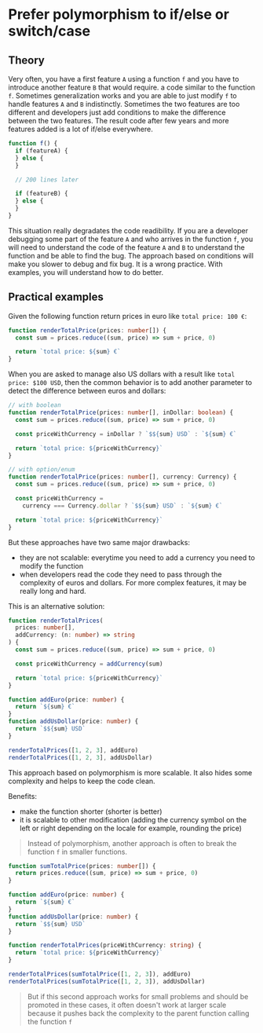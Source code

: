 # Prefer polymorphism to if/else or switch/case

## Theory

Very often, you have a first feature `A` using a function `f` and you have to introduce another feature `B` that would require.
a code similar to the function `f`.
Sometimes generalization works and you are able to just modify `f` to handle features `A` and `B` indistinctly.
Sometimes the two features are too different and developers just add conditions to make the difference between the two features.
The result code after few years and more features added is a lot of if/else everywhere.

```ts
function f() {
  if (featureA) {
  } else {
  }

  // 200 lines later

  if (featureB) {
  } else {
  }
}
```

This situation really degradates the code readibility. If you are a developer debugging some part of the feature `A` and who arrives
in the function `f`, you will need to understand the code of the feature `A` and `B` to understand the function and be able to find the bug.
The approach based on conditions will make you slower to debug and fix bug. It is a wrong practice. With examples, you will understand how to do better.

## Practical examples

Given the following function return prices in euro like `total price: 100 €`:

```ts
function renderTotalPrice(prices: number[]) {
  const sum = prices.reduce((sum, price) => sum + price, 0)

  return `total price: ${sum} €`
}
```

When you are asked to manage also US dollars with a result like `total price: $100 USD`, then the common behavior is to add another parameter to detect the difference between
euros and dollars:

```ts
// with boolean
function renderTotalPrice(prices: number[], inDollar: boolean) {
  const sum = prices.reduce((sum, price) => sum + price, 0)

  const priceWithCurrency = inDollar ? `$${sum} USD` : `${sum} €`

  return `total price: ${priceWithCurrency}`
}

// with option/enum
function renderTotalPrice(prices: number[], currency: Currency) {
  const sum = prices.reduce((sum, price) => sum + price, 0)

  const priceWithCurrency =
    currency === Currency.dollar ? `$${sum} USD` : `${sum} €`

  return `total price: ${priceWithCurrency}`
}
```

But these approaches have two same major drawbacks:

- they are not scalable: everytime you need to add a currency you need to modify the function
- when developers read the code they need to pass through the complexity of euros and dollars. For more complex features, it may be really long and hard.

This is an alternative solution:

```ts
function renderTotalPrices(
  prices: number[],
  addCurrency: (n: number) => string
) {
  const sum = prices.reduce((sum, price) => sum + price, 0)

  const priceWithCurrency = addCurrency(sum)

  return `total price: ${priceWithCurrency}`
}

function addEuro(price: number) {
  return `${sum} €`
}
function addUsDollar(price: number) {
  return `$${sum} USD`
}

renderTotalPrices([1, 2, 3], addEuro)
renderTotalPrices([1, 2, 3], addUsDollar)
```

This approach based on polymorphism is more scalable. It also hides some complexity and helps to keep the code clean.

Benefits:

- make the function shorter (shorter is better)
- it is scalable to other modification (adding the currency symbol on the left or right depending on the locale for example, rounding the price)

> Instead of polymorphism, another approach is often to break the function `f` in smaller functions.

```ts
function sumTotalPrice(prices: number[]) {
  return prices.reduce((sum, price) => sum + price, 0)
}

function addEuro(price: number) {
  return `${sum} €`
}
function addUsDollar(price: number) {
  return `$${sum} USD`
}

function renderTotalPrices(priceWithCurrency: string) {
  return `total price: ${priceWithCurrency}`
}

renderTotalPrices(sumTotalPrice([1, 2, 3]), addEuro)
renderTotalPrices(sumTotalPrice([1, 2, 3]), addUsDollar)
```

> But if this second approach works for small problems and should be promoted in these cases, it often doesn't work at larger scale because it
> pushes back the complexity to the parent function calling the function `f`
